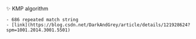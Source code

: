 
✨  KMP algorithm
    
    - 686 repeated match string
    - [link](https://blog.csdn.net/DarkAndGrey/article/details/121928624?spm=1001.2014.3001.5501)